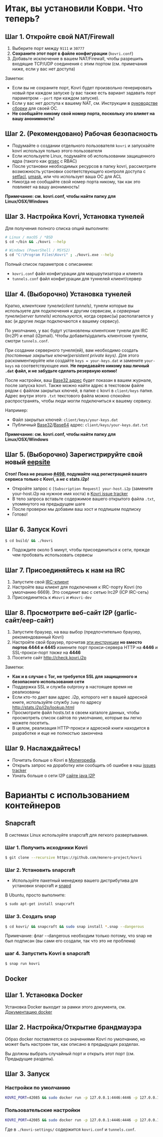 # Итак, вы установили Коври. Что теперь?

## Шаг 1. Откройте свой NAT/Firewall
1. Выберите порт между ```9111``` и ```30777```
2. **Сохраните этот порт в файле конфигурации** (`kovri.conf`)
3. Добавьте исключение в вашем NAT/Firewall, чтобы разрешить входящие TCP/UDP соединения с этим портом (см. примечания ниже, если у вас нет доступа)

Заметки:

- Если вы не сохраните порт, Kovri будет произвольно генерировать новый при каждом запуске (у вас также есть вариант задавать порт параметром `--port` при каждом запуске).
- Если у вас нет доступа к вашему NAT, см. Инструкции в [руководстве сборки](https://github.com/monero-project/kovri-docs/blob/master/i18n/ru/building.md) для своей ОС.
- **Не сообщайте никому свой номер порта, поскольку это влияет на вашу анонимность!**

## Шаг 2. (Рекомендовано) Рабочая безопасность

- Подумайте о создании отдельного пользователя `kovri` и запускайте kovri используя только этого пользователя
- Если используете Linux, подумайте об использовании защищенного ядра (такого как [grsec](https://en.wikibooks.org/wiki/Grsecurity) с RBAC)
- После установки необходимых ресурсов в папку kovri, рассмотрите возможность установки соответствующего контроля доступа с [setfacl](https://linux.die.net/man/1/setfacl), [umask](https://en.wikipedia.org/wiki/Umask), или что использует ваша ОС для ACL
- Никогда не сообщайте свой номер порта никому, так как это повлияет на вашу анонимность!

**Примечание: см. kovri.conf, чтобы найти папку для Linux/OSX/Windows**

## Шаг 3. Настройка Kovri, Установка тунелей

Для получения полного списка опций выполните:

```bash
# Linux / macOS / *BSD
$ cd ~/bin && ./kovri --help
```

```bash
# Windows (PowerShell / MSYS2)
$ cd "C:\Program Files\Kovri" ; ./kovri.exe --help
```

Полный список параметров с описанием:

- `kovri.conf` файл конфигурации для маршрутизатора и клиента
- `tunnels.conf` файл конфигурации для туннелей клиент/сервер

## Шаг 4. (Выборочно) Установка тунелей

Кратко, *клиентские тунели(client tunnels)*, тунели которые вы используете для подключения к другим сервисам, а *серверные тунели(server tunnels)* используются, когда сервис(ы) располагается у вас (и другие люди подключаются к вашему сервису).

По умолчанию, у вас будут установлены клиентские тунели для IRC (Irc2P) и email (i2pmail). Чтобы добавить\удалить клиентские тунели, смотри `tunnels.conf`.

При создании серверного тунеля(ей), вам необходимо создать *(постоянные закрытые ключи(persistent private keys)*. Для этого раскомментируйте или создайте `keys = your-keys.dat` и замените `your-keys` на соответствующее имя. **Не передавайте никому ваш личный `.dat` файл, и не забудьте сделать резервную копию!**

После настройки, ваш [Base32 адрес](https://getmonero.org/resources/moneropedia/base32-address) будет показан в вашем журнале, после запуска kovri. Также можно найти адрес в текстовом файле рядом с файлом закрытых ключей, в папке с kovri в `client/keys` папке. Адрес внутри этого `.txt` текстового файла можно спокойно распространять, чтобы люди могли подключиться к вашему сервису.

Например:

- Файл закрытых ключей: `client/keys/your-keys.dat`
- Публичный [Base32](https://getmonero.org/resources/moneropedia/base32-address)/[Base64](https://getmonero.org/resources/moneropedia/base64-address) адрес: `client/keys/your-keys.dat.txt`

**Примечание: см. kovri.conf, чтобы найти папку для Linux/OSX/Windows**

## Шаг 5. (Выборочно) Зарегистрируйте свой новый [eepsite](https://getmonero.org/resources/moneropedia/eepsite)

**Стоп! Пока не решено [#498](https://github.com/monero-project/kovri/issues/498), подумайте над регистрацией вашего сервиса только с Kovri, а *не* с stats.i2p!**

- Откройте запрос с `[Subscription Request] your-host.i2p` (замените your-host.i2p на нужное имя хоста) в [Kovri issue tracker](https://github.com/monero-project/kovri/issues)
- В тело запроса вставьте содержимое вашего открытого файла `.txt`, упомянутого на предыдущем шаге
- После проверки мы добавим ваш хост и подпишем подписку
- Готово!

## Шаг 6. Запуск  Kovri
```bash
$ cd build/ && ./kovri
```
- Подождите около 5 минут, чтобы присоединиться к сети, прежде чем пробовать использовать сервисы

## Шаг 7. Присоединяйтесь к нам на IRC
1. Запустите свой [IRC-клиент](https://ru.wikipedia.org/wiki/Список_IRC-клиентов)
2. Настройте ваш клиент для подключения к IRC-порту Kovri (по умолчанию 6669). Это соединит вас с сетью Irc2P (ICP IRC-сеть)
3. Присоединитесь к `#kovri` и `#kovri-dev`

## Шаг 8. Просмотрите веб-сайт I2P (garlic-сайт/eep-сайт)
1. Запустите браузер, на ваш выбор (предпочтительно браузер, рекомендованный Kovri)
2. Настройте свой браузер, прочитав [эти инструкции](https://geti2p.net/ru/about/browser-config) **но вместо портов 4444 и 4445** измените порт прокси-сервера HTTP на **4446** и SSL-прокси-порт *также* на **4446**
3. Посетите сайт http://check.kovri.i2p

Заметки:

- **Как и в случае с Tor, не требуется SSL для  защищенного и безопасного использования сети**
- Поддержка SSL и служба outproxy в настоящее время не реализованы
- Если кто-то дает вам адрес .i2p, которого нет в вашей адресной книге, используйте службу `Jump` по адресу http://stats.i2p/i2p/lookup.html
- Просмотрите файл hosts.txt в своем каталоге данных, чтобы просмотреть список сайтов по умолчанию, которые вы легко можете посетить.
- В целом, реализация HTTP-прокси и адресной книги находится в разработке и еще не полностью закончена

## Шаг 9. Наслаждайтесь!
- Почитать больше о Kovri в [Moneropedia](https://getmonero.org/resources/moneropedia/kovri).
- Открыть запрос на доработку или сообщить об ошибке в наш [issues tracker](https://github.com/monero-project/kovri/issues)
- Узнать больше о сети I2P [сайте java I2P](https://geti2p.net/en/docs)


# Варианты с использованием контейнеров

## Snapcraft

В системах Linux используйте snapcraft для легкого развертывания.

### Шаг 1. Получить исходники Kovri

```bash
$ git clone --recursive https://github.com/monero-project/kovri
```

### Шаг 2. Установить snapcraft

- Используйте пакетный менеджер вашего дистрибутива для установки snapcraft и [snapd](https://snapcraft.io/docs/core/install)

В Ubuntu, просто выполните:
```bash
$ sudo apt-get install snapcraft
```

### Шаг 3. Создать snap

```bash
$ cd kovri/ && snapcraft && sudo snap install *.snap --dangerous
```
Примечание: флаг --dangerous необходим только потому, что snap не был подписан (вы сами его создали, так что это не проблема)

### шаг 4. Запустить Kovri в snapcraft

```bash
$ snap run kovri
```

## Docker

## Шаг 1. Установка Docker
Установка Docker выходит за рамки этого документа, см. [Документацию docker](https://docs.docker.com/engine/installation/)

## Шаг 2. Настройка/Открытие брандмауэра

Образ docker поставляется со значениями Kovri по умолчанию, но может быть настроен так, как описано в предыдущих разделах.

Вы должны выбрать случайный порт и открыть этот порт (см. Предыдущие разделы).

## Шаг 3. Запуск

### Настройки по умолчанию
```bash
KOVRI_PORT=42085 && sudo docker run -p 127.0.0.1:4446:4446 -p 127.0.0.1:6669:6669 -p $KOVRI_PORT --env KOVRI_PORT=$KOVRI_PORT geti2p/kovri
```

### Пользовательские настройки 

```bash
KOVRI_PORT=42085 && sudo docker run -p 127.0.0.1:4446:4446 -p 127.0.0.1:6669:6669 -p $KOVRI_PORT --env KOVRI_PORT=$KOVRI_PORT -v kovri-settings:/home/kovri/.kovri/config:ro geti2p/kovri
```
Где в  `./kovri-settings/` содержится `kovri.conf` и `tunnels.conf`.
